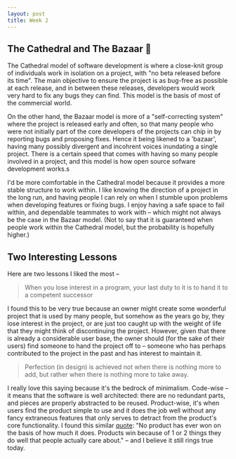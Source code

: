 ```yaml
---
layout: post
title: Week 2
---
```


## The Cathedral and The Bazaar 💒 

The Cathedral model of software development is where a close-knit group of individuals work in isolation on a project, with "no beta released before its time". The main objective to ensure the project is as bug-free as possible at each release, and in between these releases, developers would work very hard to fix any bugs they can find. This model is the basis of most of the commercial world.

On the other hand, the Bazaar model is more of a "self-correcting system" where the project is released early and often, so that many people who were not initially part of the core developers of the projects can chip in by reporting bugs and proposing fixes. Hence it being likened to a 'bazaar', having many possibly divergent and incohrent voices inundating a single project. There is a certain speed that comes with having so many people involved in a project, and this model is how open source sofware development works.s

I'd be more comfortable in the Cathedral model because it provides a more stable structure to work within. I like knowing the direction of a project in the long run, and having people I can rely on when I stumble upon problems when developing features or fixing bugs. I enjoy having a safe space to fail within, and dependable teammates to work with – which might not always be the case in the Bazaar model. (Not to say that it is guaranteed when people work within the Cathedral model, but the probability is hopefully higher.)

## Two Interesting Lessons

Here are two lessons I liked the most – 

> When you lose interest in a program, your last duty to it is to hand it to a competent successor

I found this to be very true because an owner might create some wonderful project that is used by many people, but somehow as the years go by, they lose interest in the project, or are just too caught up with the weight of life that they might think of discontinuing the project. However, given that there is already a considerable user base, the owner should (for the sake of their users) find someone to hand the project off to – someone who has perhaps contributed to the project in the past and has interest to maintain it.

> Perfection (in design) is achieved not when there is nothing more to add, but rather when there is nothing more to take away.

I really love this saying because it's the bedrock of minimalism. Code-wise – it means that the software is well architected: there are no redundant parts, and pieces are properly abstracted to be reused. Product-wise, it's when users find the product simple to use and it does the job well without any fancy extraneous features that only serves to detract from the product's core functionality. I found this similar [quote](https://twitter.com/chrismaddern/status/959909297936388097): "No product has ever won on the basis of how much it does. Products win because of 1 or 2 things they do well that people actually care about." – and I believe it still rings true today.